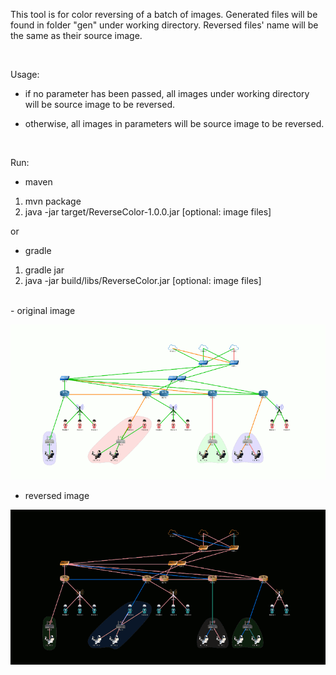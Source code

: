 This tool is for color reversing of a batch of images. Generated files will be found in folder "gen" under working directory. Reversed files' name will be the same as their source image.

<br>

Usage: 

 - if no parameter has been passed, all images under working directory will be source image to be reversed.

 - otherwise, all images in parameters will be source image to be reversed.

<br>

Run:

 - maven
 1. mvn package
 2. java -jar target/ReverseColor-1.0.0.jar [optional: image files]

 or

 - gradle
 1. gradle jar
 2. java -jar build/libs/ReverseColor.jar [optional: image files]

<br>
 - original image

 ![](NetTopology.ppm.gif)

 - reversed image

 ![](gen/NetTopology.ppm.gif)

